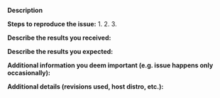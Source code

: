 <!--
SPDX-FileCopyrightText: 2012 Andrei Gherzan <andrei@gherzan.ro>
SPDX-License-Identifier: MIT
-->



<!--
If you are reporting a new issue, make sure that we do not have any duplicates
already open. You can ensure this by searching the issue list for this
repository. If there is a duplicate, please close your issue and add a comment
to the existing issue instead.
-->

**Description**

<!--
Briefly describe the problem you are having in a few paragraphs.
-->

**Steps to reproduce the issue:**
1.
2.
3.

**Describe the results you received:**


**Describe the results you expected:**


**Additional information you deem important (e.g. issue happens only occasionally):**

**Additional details (revisions used, host distro, etc.):**
